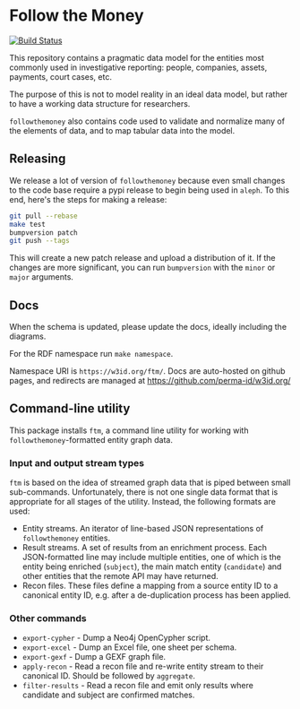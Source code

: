 # Follow the Money

[![Build Status](https://travis-ci.org/alephdata/followthemoney.png?branch=master)](https://travis-ci.org/alephdata/followthemoney)

This repository contains a pragmatic data model for the entities most
commonly used in investigative reporting: people, companies, assets,
payments, court cases, etc.

The purpose of this is not to model reality in an ideal data model, but
rather to have a working data structure for researchers.

`followthemoney` also contains code used to validate and normalize many
of the elements of data, and to map tabular data into the model.

## Releasing

We release a lot of version of `followthemoney` because even small changes
to the code base require a pypi release to begin being used in `aleph`. To
this end, here's the steps for making a release:

```bash
git pull --rebase
make test
bumpversion patch
git push --tags
```

This will create a new patch release and upload a distribution of it. If
the changes are more significant, you can run `bumpversion` with the `minor`
or `major` arguments.

## Docs

When the schema is updated, please update the docs, ideally including the diagrams.

For the RDF namespace run `make namespace`.

Namespace URI is `https://w3id.org/ftm/`. Docs are auto-hosted on github pages, and redirects are managed at https://github.com/perma-id/w3id.org/

## Command-line utility

This package installs ``ftm``, a command line utility for working with
``followthemoney``-formatted entity graph data.

### Input and output stream types

``ftm`` is based on the idea of streamed graph data that is piped between
small sub-commands. Unfortunately, there is not one single data format
that is appropriate for all stages of the utility. Instead, the following 
formats are used:

* Entity streams. An iterator of line-based JSON representations of
  ``followthemoney`` entities.
* Result streams. A set of results from an enrichment process. Each
  JSON-formatted line may include multiple entities, one of which is
  the entity being enriched (``subject``), the main match entity
  (``candidate``) and other entities that the remote API may have
  returned.
* Recon files. These files define a mapping from a source entity ID
  to a canonical entity ID, e.g. after a de-duplication process has
  been applied.

### Other commands

* ``export-cypher`` - Dump a Neo4j OpenCypher script.
* ``export-excel`` - Dump an Excel file, one sheet per schema.
* ``export-gexf`` - Dump a GEXF graph file.
* ``apply-recon`` - Read a recon file and re-write entity stream to
  their canonical ID. Should be followed by ``aggregate``.
* ``filter-results`` - Read a recon file and emit only results where
  candidate and subject are confirmed matches.
